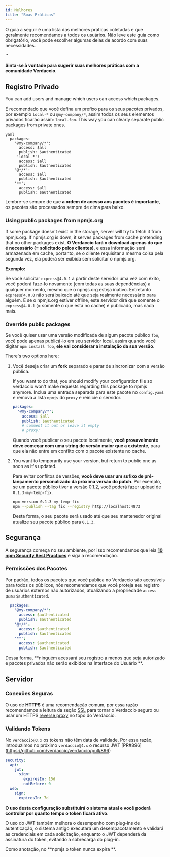 ```yaml
---
id: Melhores
title: "Boas Práticas"
---
```


O guia a seguir é uma lista das melhores práticas coletadas e que geralmente recomendamos a todos os usuários. Não leve este guia como obrigatório, você pode escolher algumas delas de acordo com suas necessidades.

<div id="codefund">''</div>

**Sinta-se à vontade para sugerir suas melhores práticas com a comunidade Verdaccio**.

## Registro Privado

You can add users and manage which users can access which packages.

É recomendado que você defina um prefixo para os seus pacotes privados, por exemplo `local-*` ou `@my-company/*`, assim todos os seus elementos privados ficarão assim: `local-foo`. This way you can clearly separate public packages from private ones.

    yaml
      packages:
        '@my-company/*':
          access: $all
          publish: $authenticated
         'local-*':
          access: $all
          publish: $authenticated
        '@*/*':
          access: $all
          publish: $authenticated
        '**':
          access: $all
          publish: $authenticated

Lembre-se sempre de que **a ordem de acesso aos pacotes é importante**, os pacotes são processados sempre de cima para baixo.

### Using public packages from npmjs.org

If some package doesn't exist in the storage, server will try to fetch it from npmjs.org. If npmjs.org is down, it serves packages from cache pretending that no other packages exist. **O Verdaccio fará o download apenas do que é necessário (= solicitado pelos clientes)**, e essa informação será armazenada em cache, portanto, se o cliente requisitar a mesma coisa pela segunda vez, ela poderá ser exibida sem solicitar o npmjs.org.

**Exemplo:**

Se você solicitar `express@4.0.1` a partir deste servidor uma vez com êxito, você poderá faze-lo novamente (com todas as suas dependências) a qualquer momento, mesmo que o npmjs.org esteja inativo. Entretanto `express@4.0.0` não será baixado até que seja realmente necessário para alguém. E se o npmjs.org estiver offline, este servidor dirá que somente o `express@4.0.1` (= somente o que está no cache) é publicado, mas nada mais.

### Override public packages

Se você quiser usar uma versão modificada de algum pacote público `foo`, você pode apenas publicá-lo em seu servidor local, assim quando você digitar `npm install foo`, **ele vai considerar a instalação da sua versão**.

There's two options here:

1. Você deseja criar um **fork** separado e parar de sincronizar com a versão pública.
    
    If you want to do that, you should modify your configuration file so verdaccio won't make requests regarding this package to npmjs anymore. Inclua uma entrada separada para este pacote no `config.yaml` e remova a lista `npmjs` do `proxy` e reinicie o servidor.
    
    ```yaml
    packages:
      '@my-company/*':
        access: $all
        publish: $authenticated
        # comment it out or leave it empty
        # proxy:
    ```
    
    Quando você publicar o seu pacote localmente, **você provavelmente deve começar com uma string de versão maior que a existente**, para que ela não entre em conflito com o pacote existente no cache.

2. You want to temporarily use your version, but return to public one as soon as it's updated.
    
    Para evitar conflitos de versões, **você deve usar um sufixo de pré-lançamento personalizado da próxima versão do patch**. Por exemplo, se um pacote público tiver a versão 0.1.2, você poderá fazer upload de `0.1.3-my-temp-fix`.
    
    ```bash
    npm version 0.1.3-my-temp-fix
    npm --publish --tag fix --registry http://localhost:4873
    ```
    
    Desta forma, o seu pacote será usado até que seu mantenedor original atualize seu pacote público para `0.1.3`.

## Segurança

A segurança começa no seu ambiente, por isso recomendamos que leia **[10 npm Security Best Practices](https://snyk.io/blog/ten-npm-security-best-practices/)** e siga a recomendação.

### Permissões dos Pacotes

Por padrão, todos os pacotes que você publica no Verdaccio são acessíveis para todos os públicos, nós recomendamos que você proteja seu registro de usuários externos não autorizados, atualizando a propriedade `access` para `$authenticated`.

```yaml
  packages:
    '@my-company/*':
      access: $authenticated
      publish: $authenticated
    '@*/*':
      access: $authenticated
      publish: $authenticated
    '**':
      access: $authenticated
      publish: $authenticated
   ```

Dessa forma, **ninguém acessará seu registro a menos que seja autorizado e pacotes privados não serão exibidos na Interface do Usuário **.

## Servidor

### Conexões Seguras

O uso de **HTTPS** é uma recomendação comum, por essa razão recomendamos a leitura da seção [SSL](ssl.md) para tornar o Verdaccio seguro ou usar um HTTPS [reverse proxy](reverse-proxy.md) no topo do Verdaccio.

### Validando Tokens

No `verdaccio@3.x` os tokens não têm data de validade. Por essa razão, introduzimos no próximo `verdaccio@4.x` o recurso JWT [PR#896] (https://github.com/verdaccio/verdaccio/pull/896)

```yaml
security:
  api:
    jwt:
      sign:
        expiresIn: 15d
        notBefore: 0
  web:
    sign:
      expiresIn: 7d
```

**O uso desta configuração substituirá o sistema atual e você poderá controlar por quanto tempo o token ficará ativo**.

O uso do JWT também melhora o desempenho com plug-ins de autenticação, o sistema antigo executará um desempacotamento e validará as credenciais em cada solicitação, enquanto o JWT dependerá da assinatura do token, evitando a sobrecarga do plug-in.

Como anotação, no **npmjs o token nunca expira **.